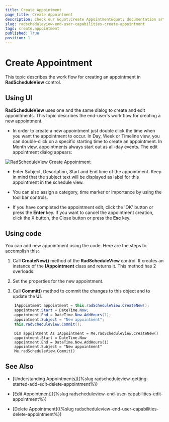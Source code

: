 ```yaml
---
title: Create Appointment
page_title: Create Appointment
description: Check our &quot;Create Appointment&quot; documentation article for the RadScheduleView {{ site.framework_name }} control.
slug: radscheduleview-end-user-capabilities-create-appointment
tags: create,appointment
published: True
position: 1
---
```


# Create Appointment

This topic describes the work flow for creating an appointment in __RadScheduleView__ control.      

## Using UI

__RadScheduleView__ uses one and the same dialog to create and edit appointments. This topic describes the end-user's work flow for creating a new appointment.        

* In order to create a new appointment just double click the time when you want the appointment to occur. In Day, Week or Timeline view, you can double-click on a specific starting time to create an appointment. In Month view, appointments always start out as all-day events. The edit appointment dialog appears:

![RadScheduleView Create Appointment](images/radscheduleview_end_user_capabilities_create_appointment_01.png)

* Enter Subject, Description, Start and End time of the appointment. Keep in mind that the subject text will be displayed as label for this appointment in the schedule view.

* You can also assign a category, time marker or importance by using the tool bar controls.

* If you have completed the appointment edit, click the 'OK' button or press the __Enter__ key. If you want to cancel the appointment creation, click the X button, the Close button or press the __Esc__ key.

## Using code

You can add new appointment using the code. Here are the steps to accomplish this:

1. Call __CreateNew()__ method of the __RadScheduleView__ control. It creates an instance of the __IAppointment__ class and returns it. This method has 2 overloads:

1. Set the properties for the new appointment.

1. Call __Commit()__ method to commit the changes to this object and to update the __UI__.
          



```C#
	IAppointment appointment = this.radScheduleView.CreateNew();
	appointment.Start = DateTime.Now;
	appointment.End = DateTime.Now.AddHours(1);
	appointment.Subject = "New appointment";
	this.radScheduleView.Commit();
```



```VB.NET
	Dim appointment As IAppointment = Me.radScheduleView.CreateNew()
	appointment.Start = DateTime.Now
	appointment.End = DateTime.Now.AddHours(1)
	appointment.Subject = "New appointment"
	Me.radScheduleView.Commit()
```

## See Also

 * [Understanding Appointments]({%slug radscheduleview-getting-started-add-edit-delete-appointment%})

 * [Edit Appointment]({%slug radscheduleview-end-user-capabilities-edit-appointment%})

 * [Delete Appointment]({%slug radscheduleview-end-user-capabilities-delete-appointment%})
